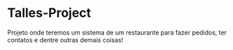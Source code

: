 # Talles-Project
Projeto onde teremos um sistema de um restaurante para fazer pedidos, ter contatos e dentre outras demais coisas!
